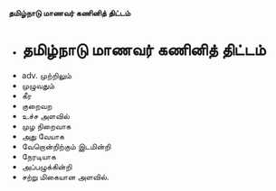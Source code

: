 **தமிழ்நாடு மாணவர் கணினித் திட்டம்**
- # தமிழ்நாடு மாணவர் கணினித் திட்டம்
- adv. முற்றிலும்
- முழுவதும்
- கீர
- குறைவற
- உச்ச அளவில்
- முழ நிறைவாக
- அது வேயாக
- வேறொன்றிற்கும் இடமின்றி
- நேரடியாக
- அப்பழுக்கின்றி
- சற்று மிகையான அளவில்.

